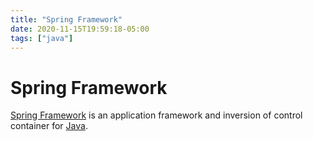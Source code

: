 ```yaml
---
title: "Spring Framework"
date: 2020-11-15T19:59:18-05:00
tags: ["java"]
---
```


# Spring Framework

[Spring Framework](https://spring.io/projects/spring-framework) is an application framework and inversion of control container for [Java](java.md).
